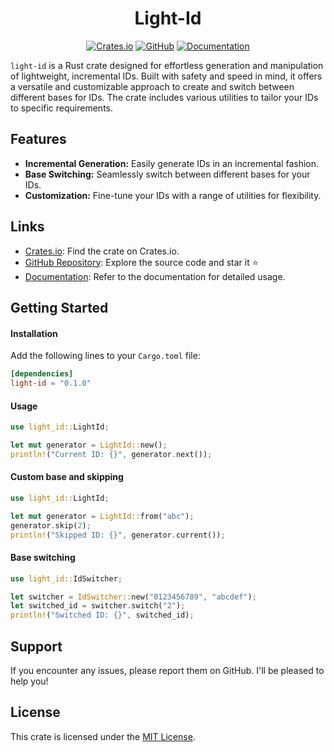 #
<div align="center">
  <h1>Light-Id</h1>

  [![Crates.io](https://img.shields.io/crates/v/light-id)](https://crates.io/crates/light-id)
  [![GitHub](https://img.shields.io/github/stars/ntillier/Light-id)](https://github.com/ntillier/Light-id)
  [![Documentation](https://docs.rs/light-id/badge.svg)](https://docs.rs/light-id/latest)
</div>

`light-id` is a Rust crate designed for effortless generation and manipulation of lightweight, incremental IDs. Built with safety and speed in mind, it offers a versatile and customizable approach to create and switch between different bases for IDs. The crate includes various utilities to tailor your IDs to specific requirements.

## Features

- **Incremental Generation:** Easily generate IDs in an incremental fashion.
- **Base Switching:** Seamlessly switch between different bases for your IDs.
- **Customization:** Fine-tune your IDs with a range of utilities for flexibility.

## Links
* [Crates.io](https://crates.io/crates/light-id): Find the crate on Crates.io.
* [GitHub Repository](https://github.com/ntillier/Light-id): Explore the source code and star it :star:
* [Documentation](https://docs.rs/light-id/latest): Refer to the documentation for detailed usage.

## Getting Started

#### Installation
Add the following lines to your `Cargo.toml` file:
```toml
[dependencies]
light-id = "0.1.0"
```

#### Usage
```rust
use light_id::LightId;

let mut generator = LightId::new();
println!("Current ID: {}", generator.next());
```

#### Custom base and skipping
```rust
use light_id::LightId;

let mut generator = LightId::from("abc");
generator.skip(2);
println!("Skipped ID: {}", generator.current());
```
#### Base switching
```rust
use light_id::IdSwitcher;

let switcher = IdSwitcher::new("0123456789", "abcdef");
let switched_id = switcher.switch("2");
println!("Switched ID: {}", switched_id);
```

## Support
If you encounter any issues, please report them on GitHub. I'll be pleased to help you!

## License
This crate is licensed under the [MIT License](https://opensource.org/license/mit/).